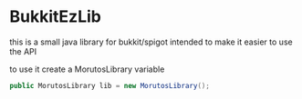 # BukkitEzLib
this is a small java library for bukkit/spigot intended to make it easier to use the API

to use it create a MorutosLibrary variable

```java
public MorutosLibrary lib = new MorutosLibrary();
```
